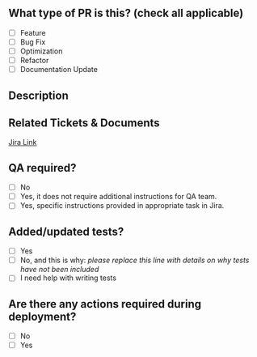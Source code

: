 <!--
     For Work In Progress Pull Requests, please use the Draft PR feature,
     see https://github.blog/2019-02-14-introducing-draft-pull-requests/ for further details.

     For a timely review/response, please avoid force-pushing additional
     commits if your PR already received reviews or comments.

     Before submitting a Pull Request, please ensure you've done the following:
     - 👷‍♀️ Create small PRs. In most cases this will be possible.
     - ✅ Provide tests for your changes.
     - 📝 Use descriptive commit messages.
     - 📗 Update any related documentation and include any relevant screenshots.
-->

## What type of PR is this? (check all applicable)

- [ ] Feature
- [ ] Bug Fix
- [ ] Optimization
- [ ] Refactor
- [ ] Documentation Update

## Description

## Related Tickets & Documents

<!--
Please set the proper Jira link.
-->

[Jira Link](https://workaxle.atlassian.net/browse/WA-XXX)

## QA required?

- [ ] No
- [ ] Yes, it does not require additional instructions for QA team.
- [ ] Yes, specific instructions provided in appropriate task in Jira.

## Added/updated tests?

- [ ] Yes
- [ ] No, and this is why: _please replace this line with details on why tests
      have not been included_
- [ ] I need help with writing tests

## Are there any actions required during deployment?

<!--
If yes is selected please describe what needs to be done before/after deployment.
For example environment variables need to be set or task executed.
-->

- [ ] No
- [ ] Yes
